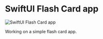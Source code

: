 # SwiftUI Flash Card app
![SwiftUI Flash Card app](https://github.com/calebrwells/100-Days-of-Swift-Code-2020/blob/master/SwiftUI/Flashcard%20App/Screen%20Shot%202020-05-11%20at%208.24.28%20AM.png)

Working on a simple flash card app.
